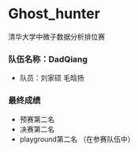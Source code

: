 # Ghost_hunter
清华大学中微子数据分析排位赛

### 队伍名称：DadQiang
* 队员：刘家硕 毛晗扬

### 最终成绩
* 预赛第二名
* 决赛第二名
* playground第二名
（在参赛队伍中）

